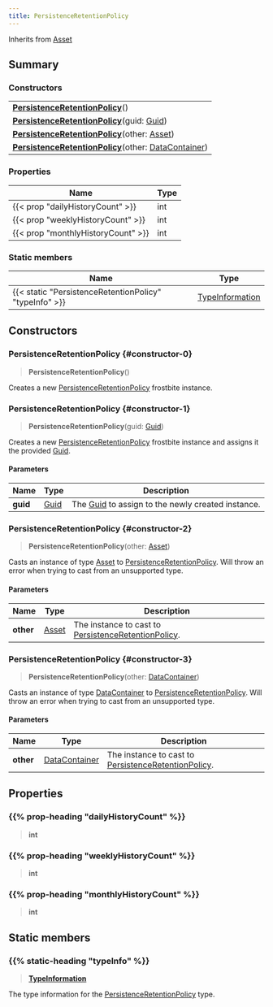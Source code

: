 ```yaml
---
title: PersistenceRetentionPolicy
---
```


Inherits from [Asset](/vext/ref/fb/asset)

## Summary

### Constructors

|  |
| --- |
| **[PersistenceRetentionPolicy](#constructor-0)**() |
| **[PersistenceRetentionPolicy](#constructor-1)**(guid: [Guid](/vext/ref/shared/type/guid)) |
| **[PersistenceRetentionPolicy](#constructor-2)**(other: [Asset](/vext/ref/fb/asset)) |
| **[PersistenceRetentionPolicy](#constructor-3)**(other: [DataContainer](/vext/ref/shared/type/datacontainer)) |

### Properties

| Name | Type |
| ---- | ---- |
| {{< prop "dailyHistoryCount" >}} | int |
| {{< prop "weeklyHistoryCount" >}} | int |
| {{< prop "monthlyHistoryCount" >}} | int |

### Static members

| Name | Type |
| ---- | ---- |
| {{< static "PersistenceRetentionPolicy" "typeInfo" >}} | [TypeInformation](/vext/ref/shared/type/typeinformation) |

## Constructors

### PersistenceRetentionPolicy {#constructor-0}

> **PersistenceRetentionPolicy**()

Creates a new [PersistenceRetentionPolicy](/vext/ref/fb/persistenceretentionpolicy) frostbite instance.

### PersistenceRetentionPolicy {#constructor-1}

> **PersistenceRetentionPolicy**(guid: [Guid](/vext/ref/shared/type/guid))

Creates a new [PersistenceRetentionPolicy](/vext/ref/fb/persistenceretentionpolicy) frostbite instance and assigns it the provided [Guid](/vext/ref/shared/type/guid).

#### Parameters

| Name | Type | Description |
| ---- | ---- | ----------- |
| **guid** | [Guid](/vext/ref/shared/type/guid) | The [Guid](/vext/ref/shared/type/guid) to assign to the newly created instance. |

### PersistenceRetentionPolicy {#constructor-2}

> **PersistenceRetentionPolicy**(other: [Asset](/vext/ref/fb/asset))

Casts an instance of type [Asset](/vext/ref/fb/asset) to [PersistenceRetentionPolicy](/vext/ref/fb/persistenceretentionpolicy). Will throw an error when trying to cast from an unsupported type.

#### Parameters

| Name | Type | Description |
| ---- | ---- | ----------- |
| **other** | [Asset](/vext/ref/fb/asset) | The instance to cast to [PersistenceRetentionPolicy](/vext/ref/fb/persistenceretentionpolicy). |

### PersistenceRetentionPolicy {#constructor-3}

> **PersistenceRetentionPolicy**(other: [DataContainer](/vext/ref/shared/type/datacontainer))

Casts an instance of type [DataContainer](/vext/ref/shared/type/datacontainer) to [PersistenceRetentionPolicy](/vext/ref/fb/persistenceretentionpolicy). Will throw an error when trying to cast from an unsupported type.

#### Parameters

| Name | Type | Description |
| ---- | ---- | ----------- |
| **other** | [DataContainer](/vext/ref/shared/type/datacontainer) | The instance to cast to [PersistenceRetentionPolicy](/vext/ref/fb/persistenceretentionpolicy). |

## Properties

### {{% prop-heading "dailyHistoryCount" %}}

> **int**

### {{% prop-heading "weeklyHistoryCount" %}}

> **int**

### {{% prop-heading "monthlyHistoryCount" %}}

> **int**

## Static members

### {{% static-heading "typeInfo" %}}

> **[TypeInformation](/vext/ref/shared/type/typeinformation)**

The type information for the [PersistenceRetentionPolicy](/vext/ref/fb/persistenceretentionpolicy) type.

